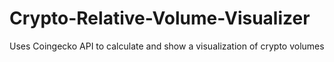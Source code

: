 # Crypto-Relative-Volume-Visualizer
Uses Coingecko API to calculate and show a visualization of crypto volumes
